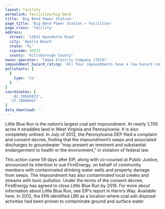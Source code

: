 ```yaml
---
layout: facility
permalink: facilities/big-bend
title: 'Big Bend Power Station'
page_title: 'Big Bend Power Station « Facilities'
page_class: 'facility'
address:
  street: '13031 Wyandotte Road'
  city: 'Apollo Beach'
  state: 'FL'
  zipcode: 33572
  county: 'Hillsborough County'
owner_operator: 'Tampa Electric Company (TECO)'
impoundment_hazard_rating: 'All four impoundments have a low hazard ranking.'
pollutants: [
  {
    type: 'Co'
  }
]
coordinates: [
  '-82.39565833',
  '27.78086667'
]
data_download: ''
---
```


Little Blue Run is the nation’s largest coal ash impoundment. At nearly 1,700 acres it straddles land in West Virginia and Pennsylvania. It is also completely unlined. In July of 2012, the Pennsylvania DEP filed a complaint and consent decree, finding that the impoundment’s seeps and associated discharges to groundwater “may present an imminent and substantial endangerment to health or the environment,” in violation of federal law.

This action came 59 days after EIP, along with co-counsel at Public Justice, announced its intention to sue FirstEnergy, on behalf of community members with contaminated drinking water wells and property damage from seeps.  The impoundment has also contaminated local creeks and streams with toxic pollution.  Under the terms of the consent decree, FirstEnergy has agreed to close Little Blue Run by 2016. For more about information about Little Blue Run, see EIP’s report In Harm’s Way. Available here. In 2012, the EPA identified LBR as a location where coal ash disposal activities had been proven to contaminate ground and surface water.